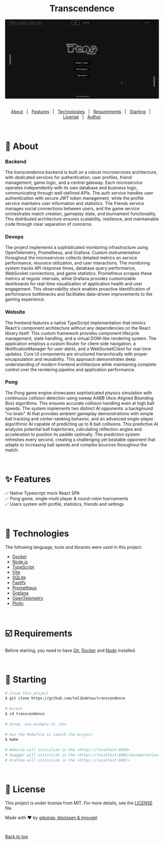 <h1 align="center">Transcendence</h1>

<div align="center" id="top"> 
  <img src="./pong.gif" alt="Transcendence" />
  &#xa0;
</div>

<p align="center">
  <a href="#about">About</a> &#xa0; | &#xa0; 
  <a href="#features">Features</a> &#xa0; | &#xa0;
  <a href="#technologies">Technologies</a> &#xa0; | &#xa0;
  <a href="#requirements">Requirements</a> &#xa0; | &#xa0;
  <a href="#starting">Starting</a> &#xa0; | &#xa0;
  <a href="#license">License</a> &#xa0; | &#xa0;
  <a href="https://github.com/talibabtou" target="_blank">Author</a>
</p>

<br>

# 🎯​ About #

### Backend
The transcendence backend is built on a robust microservices architecture, with dedicated services for authentication, user profiles, friend management, game logic, and a central gateway. Each microservice operates independently with its own database and business logic, communicating through well-defined APIs. The auth service handles user authentication with secure JWT token management, while the profile service maintains user information and statistics. The friends service manages social connections between users, and the game service orchestrates match creation, gameplay state, and tournament functionality. This distributed architecture ensures scalability, resilience, and maintainable code through clear separation of concerns.

### Devops
The project implements a sophisticated monitoring infrastructure using OpenTelemetry, Prometheus, and Grafana. Custom instrumentation throughout the microservices collects detailed metrics on service performance, resource utilization, and user interactions. The monitoring system tracks API response times, database query performance, WebSocket connections, and game statistics. Prometheus scrapes these metrics at regular intervals, while Grafana provides customizable dashboards for real-time visualization of application health and user engagement. This observability stack enables proactive identification of performance bottlenecks and facilitates data-driven improvements to the gaming experience.

### Website
The frontend features a native TypeScript implementation that mimics React's component architecture without any dependencies on the React library itself. This custom framework provides component lifecycle management, state handling, and a virtual DOM-like rendering system. The application employs a custom Router for client-side navigation, a NotificationManager for user alerts, and a WebSocketClient for real-time updates. Core UI components are structured hierarchically with proper encapsulation and reusability. This approach demonstrates deep understanding of modern frontend architecture while maintaining complete control over the rendering pipeline and application performance.

### Pong
The Pong game engine showcases sophisticated physics simulation with continuous collision detection using sweep AABB (Axis-Aligned Bounding Box) algorithms. This ensures accurate collision handling even at high ball speeds. The system implements two distinct AI opponents: a background "no brain" AI that provides ambient gameplay demonstrations with simple ball tracking and center-seeking behavior, and an advanced single-player algorithmic AI capable of predicting up to 8 ball collisions. This predictive AI analyzes potential ball trajectories, calculating reflection angles and acceleration to position its paddle optimally. The prediction system refreshes every second, creating a challenging yet beatable opponent that adapts to increasing ball speeds and complex bounces throughout the match.

&#xa0;

# ✨​ Features #

✅​ Native Typescript mock React SPA\
✅​ Pong game, single-multi player & round-robin tournaments\
✅​ Users system with profile, statistics, friends and settings

&#xa0;

# 🚀​ Technologies #

The following language, tools and libraries were used in this project:

- [Docker](https://docs.docker.com/)
- [Node.js](https://nodejs.org/en/)
- [TypeScript](https://www.typescriptlang.org/)
- [Vite](https://vite.dev/)
- [SQLite](https://www.sqlite.org/)
- [Fastify](https://fastify.dev/)
- [Prometheus](https://prometheus.io/)
- [Grafana](https://grafana.com/)
- [OpenTelemetry](https://opentelemetry.io/)
- [Plotly](https://plotly.com/javascript/)

&#xa0;

# ☑️​ Requirements #

Before starting, you need to have [Git](https://git-scm.com), [Docker](https://docs.docker.com/compose/) and [Node](https://nodejs.org/en/) installed.

&#xa0;

# 🏁​ Starting #

```bash
# Clone this project
$ git clone https://github.com/talibabtou/transcendence

# Access
$ cd transcendence

# Setup .env.example to .env

# Run the Makefile to launch the project
$ make

# Website will initialize in the <https://localhost:8048>
# Swagger will initialize in the <https://localhost:8085/documentation>
# Grafana will initialize in the <https://localhost:8081>
```

&#xa0;

# 📝​ License #

This project is under license from MIT. For more details, see the [LICENSE](LICENSE.md) file.


Made with ❤️​ by <a href="https://github.com/talibabtou" target="_blank">gdumas, <a href="https://github.com/Bboissen" target="_blank">bboissen & <a href="https://github.com/jasonmgl" target="_blank">jmougel</a>

&#xa0;

<a href="#top">Back to top</a>